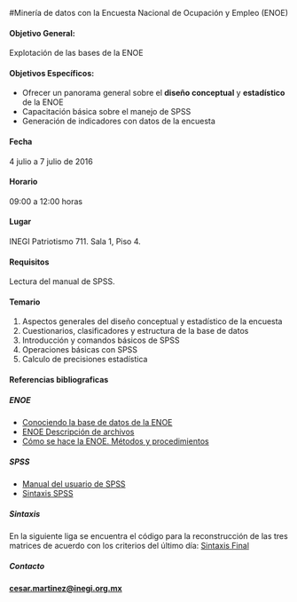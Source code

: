 #Minería de datos con la Encuesta Nacional de Ocupación y Empleo (ENOE)



#### Objetivo General:

Explotación de las bases de la ENOE


#### Objetivos Específicos:

* Ofrecer un panorama general sobre el **diseño conceptual** y **estadístico** de la ENOE
* Capacitación básica sobre el manejo de SPSS
* Generación de indicadores con datos de la encuesta


#### Fecha

4 julio a 7 julio de 2016


#### Horario

09:00 a 12:00 horas


#### Lugar

INEGI Patriotismo 711. Sala 1, Piso 4.


#### Requisitos

Lectura del manual de SPSS.


#### Temario

1.	Aspectos generales del diseño conceptual y estadístico de la encuesta 
2.	Cuestionarios, clasificadores y estructura de la base de datos
3.	Introducción y comandos básicos de SPSS
4.	Operaciones básicas con SPSS 
5.	Calculo de precisiones estadística




#### Referencias bibliograficas


##### ENOE

- [Conociendo la base de datos de la ENOE](http://www.inegi.org.mx/est/contenidos/espanol/metodologias/ptos_enoe/descripcion_bd/conociendoenoe.pdf) 
- [ENOE Descripción de archivos](http://www.inegi.org.mx/est/contenidos/proyectos/encuestas/hogares/regulares/enoe/doc/fd_c_bas_amp_conapo.pdf)
- [Cómo se hace la ENOE. Métodos y procedimientos](http://www.inegi.org.mx/est/contenidos/espanol/metodologias/enoe/ENOE_como_se_hace_la_ENOE1.pdf)
 
##### SPSS

- [Manual del usuario de SPSS](http://jovenesprofesionales.utalca.cl/docs/estudios/Manual_Basico_SPSS.pdf)
- [Sintaxis SPSS](http://www.uv.es/friasnav/SintaxisSPSS.pdf)


##### Sintaxis

En la siguiente liga se encuentra el código para la reconstrucción de las tres matrices de acuerdo con los criterios del último día: [Sintaxis Final](https://github.com/jcms2665/WKSP/tree/master/FINAL)


##### Contacto

**cesar.martinez@inegi.org.mx**

